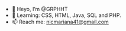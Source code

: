 - 👋 Heyo, I’m @GRPHHT
- 🌱 Learning: CSS, HTML, Java, SQL and PHP.
- 📫 Reach me: nicmariana41@gmail.com
